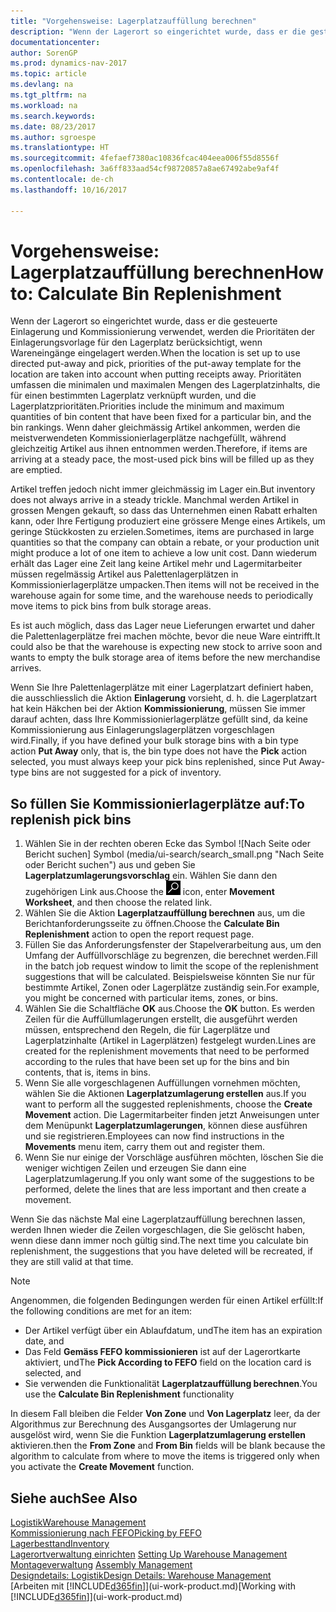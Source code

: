 ```yaml
---
title: "Vorgehensweise: Lagerplatzauffüllung berechnen"
description: "Wenn der Lagerort so eingerichtet wurde, dass er die gesteuerte Einlagerung und Kommissionierung verwendet, werden die Prioritäten der Einlagerungsvorlage für den Lagerplatz berücksichtigt, wenn Wareneingänge eingelagert werden."
documentationcenter: 
author: SorenGP
ms.prod: dynamics-nav-2017
ms.topic: article
ms.devlang: na
ms.tgt_pltfrm: na
ms.workload: na
ms.search.keywords: 
ms.date: 08/23/2017
ms.author: sgroespe
ms.translationtype: HT
ms.sourcegitcommit: 4fefaef7380ac10836fcac404eea006f55d8556f
ms.openlocfilehash: 3a6ff833aad54cf98720857a8ae67492abe9af4f
ms.contentlocale: de-ch
ms.lasthandoff: 10/16/2017

---
```

# <a name="how-to-calculate-bin-replenishment"></a><span data-ttu-id="e8070-103">Vorgehensweise: Lagerplatzauffüllung berechnen</span><span class="sxs-lookup"><span data-stu-id="e8070-103">How to: Calculate Bin Replenishment</span></span>
<span data-ttu-id="e8070-104">Wenn der Lagerort so eingerichtet wurde, dass er die gesteuerte Einlagerung und Kommissionierung verwendet, werden die Prioritäten der Einlagerungsvorlage für den Lagerplatz berücksichtigt, wenn Wareneingänge eingelagert werden.</span><span class="sxs-lookup"><span data-stu-id="e8070-104">When the location is set up to use directed put-away and pick, priorities of the put-away template for the location are taken into account when putting receipts away.</span></span> <span data-ttu-id="e8070-105">Prioritäten umfassen die minimalen und maximalen Mengen des Lagerplatzinhalts, die für einen bestimmten Lagerplatz verknüpft wurden, und die Lagerplatzprioritäten.</span><span class="sxs-lookup"><span data-stu-id="e8070-105">Priorities include the minimum and maximum quantities of bin content that have been fixed for a particular bin, and the bin rankings.</span></span> <span data-ttu-id="e8070-106">Wenn daher gleichmässig Artikel ankommen, werden die meistverwendeten Kommissionierlagerplätze nachgefüllt, während gleichzeitig Artikel aus ihnen entnommen werden.</span><span class="sxs-lookup"><span data-stu-id="e8070-106">Therefore, if items are arriving at a steady pace, the most-used pick bins will be filled up as they are emptied.</span></span>  

<span data-ttu-id="e8070-107">Artikel treffen jedoch nicht immer gleichmässig im Lager ein.</span><span class="sxs-lookup"><span data-stu-id="e8070-107">But inventory does not always arrive in a steady trickle.</span></span> <span data-ttu-id="e8070-108">Manchmal werden Artikel in grossen Mengen gekauft, so dass das Unternehmen einen Rabatt erhalten kann, oder Ihre Fertigung produziert eine grössere Menge eines Artikels, um geringe Stückkosten zu erzielen.</span><span class="sxs-lookup"><span data-stu-id="e8070-108">Sometimes, items are purchased in large quantities so that the company can obtain a rebate, or your production unit might produce a lot of one item to achieve a low unit cost.</span></span> <span data-ttu-id="e8070-109">Dann wiederum erhält das Lager eine Zeit lang keine Artikel mehr und Lagermitarbeiter müssen regelmässig Artikel aus Palettenlagerplätzen in Kommissionierlagerplätze umpacken.</span><span class="sxs-lookup"><span data-stu-id="e8070-109">Then items will not be received in the warehouse again for some time, and the warehouse needs to periodically move items to pick bins from bulk storage areas.</span></span>  

<span data-ttu-id="e8070-110">Es ist auch möglich, dass das Lager neue Lieferungen erwartet und daher die Palettenlagerplätze frei machen möchte, bevor die neue Ware eintrifft.</span><span class="sxs-lookup"><span data-stu-id="e8070-110">It could also be that the warehouse is expecting new stock to arrive soon and wants to empty the bulk storage area of items before the new merchandise arrives.</span></span>  

<span data-ttu-id="e8070-111">Wenn Sie Ihre Palettenlagerplätze mit einer Lagerplatzart definiert haben, die ausschliesslich die Aktion **Einlagerung** vorsieht, d. h. die Lagerplatzart hat kein Häkchen bei der Aktion **Kommissionierung**, müssen Sie immer darauf achten, dass Ihre Kommissionierlagerplätze gefüllt sind, da keine Kommissionierung aus Einlagerungslagerplätzen vorgeschlagen wird.</span><span class="sxs-lookup"><span data-stu-id="e8070-111">Finally, if you have defined your bulk storage bins with a bin type action **Put Away** only, that is, the bin type does not have the **Pick** action selected, you must always keep your pick bins replenished, since Put Away-type bins are not suggested for a pick of inventory.</span></span>  

## <a name="to-replenish-pick-bins"></a><span data-ttu-id="e8070-112">So füllen Sie Kommissionierlagerplätze auf:</span><span class="sxs-lookup"><span data-stu-id="e8070-112">To replenish pick bins</span></span>  
1.  <span data-ttu-id="e8070-113">Wählen Sie in der rechten oberen Ecke das Symbol ![Nach Seite oder Bericht suchen] Symbol (media/ui-search/search_small.png "Nach Seite oder Bericht suchen") aus und geben Sie **Lagerplatzumlagerungsvorschlag** ein. Wählen Sie dann den zugehörigen Link aus.</span><span class="sxs-lookup"><span data-stu-id="e8070-113">Choose the ![Search for Page or Report](media/ui-search/search_small.png "Search for Page or Report icon") icon, enter **Movement Worksheet**, and then choose the related link.</span></span>  
2.  <span data-ttu-id="e8070-114">Wählen Sie die Aktion **Lagerplatzauffüllung berechnen** aus, um die Berichtanforderungsseite zu öffnen.</span><span class="sxs-lookup"><span data-stu-id="e8070-114">Choose the **Calculate Bin Replenishment** action to open the report request page.</span></span>  
3.  <span data-ttu-id="e8070-115">Füllen Sie das Anforderungsfenster der Stapelverarbeitung aus, um den Umfang der Auffüllvorschläge zu begrenzen, die berechnet werden.</span><span class="sxs-lookup"><span data-stu-id="e8070-115">Fill in the batch job request window to limit the scope of the replenishment suggestions that will be calculated.</span></span> <span data-ttu-id="e8070-116">Beispielsweise könnten Sie nur für bestimmte Artikel, Zonen oder Lagerplätze zuständig sein.</span><span class="sxs-lookup"><span data-stu-id="e8070-116">For example, you might be concerned with particular items, zones, or bins.</span></span>  
4.  <span data-ttu-id="e8070-117">Wählen Sie die Schaltfläche **OK** aus.</span><span class="sxs-lookup"><span data-stu-id="e8070-117">Choose the **OK** button.</span></span> <span data-ttu-id="e8070-118">Es werden Zeilen für die Auffüllumlagerungen erstellt, die ausgeführt werden müssen, entsprechend den Regeln, die für Lagerplätze und Lagerplatzinhalte (Artikel in Lagerplätzen) festgelegt wurden.</span><span class="sxs-lookup"><span data-stu-id="e8070-118">Lines are created for the replenishment movements that need to be performed according to the rules that have been set up for the bins and bin contents, that is, items in bins.</span></span>  
5.  <span data-ttu-id="e8070-119">Wenn Sie alle vorgeschlagenen Auffüllungen vornehmen möchten, wählen Sie die Aktionen **Lagerplatzumlagerung erstellen** aus.</span><span class="sxs-lookup"><span data-stu-id="e8070-119">If you want to perform all the suggested replenishments, choose the **Create Movement** action.</span></span> <span data-ttu-id="e8070-120">Die Lagermitarbeiter finden jetzt Anweisungen unter dem Menüpunkt **Lagerplatzumlagerungen**, können diese ausführen und sie registrieren.</span><span class="sxs-lookup"><span data-stu-id="e8070-120">Employees can now find instructions in the **Movements** menu item, carry them out and register them.</span></span>  
6.  <span data-ttu-id="e8070-121">Wenn Sie nur einige der Vorschläge ausführen möchten, löschen Sie die weniger wichtigen Zeilen und erzeugen Sie dann eine Lagerplatzumlagerung.</span><span class="sxs-lookup"><span data-stu-id="e8070-121">If you only want some of the suggestions to be performed, delete the lines that are less important and then create a movement.</span></span>  

<span data-ttu-id="e8070-122">Wenn Sie das nächste Mal eine Lagerplatzauffüllung berechnen lassen, werden Ihnen wieder die Zeilen vorgeschlagen, die Sie gelöscht haben, wenn diese dann immer noch gültig sind.</span><span class="sxs-lookup"><span data-stu-id="e8070-122">The next time you calculate bin replenishment, the suggestions that you have deleted will be recreated, if they are still valid at that time.</span></span>  

> [!NOTE]  
>  <span data-ttu-id="e8070-123">Angenommen, die folgenden Bedingungen werden für einen Artikel erfüllt:</span><span class="sxs-lookup"><span data-stu-id="e8070-123">If the following conditions are met for an item:</span></span>  
>   
>  -   <span data-ttu-id="e8070-124">Der Artikel verfügt über ein Ablaufdatum, und</span><span class="sxs-lookup"><span data-stu-id="e8070-124">The item has an expiration date, and</span></span>  
> -   <span data-ttu-id="e8070-125">Das Feld **Gemäss FEFO kommissionieren** ist auf der Lagerortkarte aktiviert, und</span><span class="sxs-lookup"><span data-stu-id="e8070-125">The **Pick According to FEFO** field on the location card is selected, and</span></span>  
> -   <span data-ttu-id="e8070-126">Sie verwenden die Funktionalität **Lagerplatzauffüllung berechnen**.</span><span class="sxs-lookup"><span data-stu-id="e8070-126">You use the **Calculate Bin Replenishment** functionality</span></span>  
>   
>  <span data-ttu-id="e8070-127">In diesem Fall bleiben die Felder **Von Zone** und **Von Lagerplatz** leer, da der Algorithmus zur Berechnung des Ausgangsortes der Umlagerung nur ausgelöst wird, wenn Sie die Funktion **Lagerplatzumlagerung erstellen** aktivieren.</span><span class="sxs-lookup"><span data-stu-id="e8070-127">then the **From Zone** and **From Bin** fields will be blank because the algorithm to calculate from where to move the items is triggered only when you activate the **Create Movement** function.</span></span>  

## <a name="see-also"></a><span data-ttu-id="e8070-128">Siehe auch</span><span class="sxs-lookup"><span data-stu-id="e8070-128">See Also</span></span>  
[<span data-ttu-id="e8070-129">Logistik</span><span class="sxs-lookup"><span data-stu-id="e8070-129">Warehouse Management</span></span>](warehouse-manage-warehouse.md)  
[<span data-ttu-id="e8070-130">Kommissionierung nach FEFO</span><span class="sxs-lookup"><span data-stu-id="e8070-130">Picking by FEFO</span></span>](warehouse-picking-by-fefo.md)  
[<span data-ttu-id="e8070-131">Lagerbesttand</span><span class="sxs-lookup"><span data-stu-id="e8070-131">Inventory</span></span>](inventory-manage-inventory.md)  
<span data-ttu-id="e8070-132">[Lagerortverwaltung einrichten](warehouse-setup-warehouse.md)   </span><span class="sxs-lookup"><span data-stu-id="e8070-132">[Setting Up Warehouse Management](warehouse-setup-warehouse.md)   </span></span>  
<span data-ttu-id="e8070-133">[Montageverwaltung](assembly-assemble-items.md)  </span><span class="sxs-lookup"><span data-stu-id="e8070-133">[Assembly Management](assembly-assemble-items.md)  </span></span>  
[<span data-ttu-id="e8070-134">Designdetails: Logistik</span><span class="sxs-lookup"><span data-stu-id="e8070-134">Design Details: Warehouse Management</span></span>](design-details-warehouse-management.md)  
<span data-ttu-id="e8070-135">[Arbeiten mit [!INCLUDE[d365fin](includes/d365fin_md.md)]](ui-work-product.md)</span><span class="sxs-lookup"><span data-stu-id="e8070-135">[Working with [!INCLUDE[d365fin](includes/d365fin_md.md)]](ui-work-product.md)</span></span>

